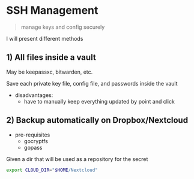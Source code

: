 # SSH Management

> manage keys and config securely

I will present different methods

## 1) All files inside a vault

May be keepassxc, bitwarden, etc.

Save each private key file, config file, and passwords inside the vault

- disadvantages:
  - have to manually keep everything updated by point and click

## 2) Backup automatically on Dropbox/Nextcloud

- pre-requisites
  - gocryptfs
  - gopass

Given a dir that will be used as a repository for the secret

```sh
export CLOUD_DIR="$HOME/Nextcloud"
```
